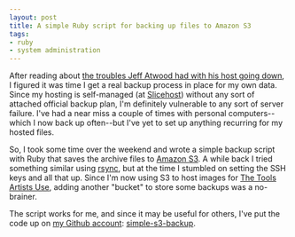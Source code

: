 ```yaml
---
layout: post
title: A simple Ruby script for backing up files to Amazon S3
tags:
- ruby
- system administration
---
```

After reading about [the troubles Jeff Atwood had with his host going down](http://news.ycombinator.com/item?id=990323 "Hacker News post on Jeff Atwood's 100% data loss"), I figured it was time I get a real backup process in place for my own data. Since my hosting is self-managed (at [Slicehost](http://slicehost.com/ "Slicehost's web site")) without any sort of attached official backup plan, I'm definitely vulnerable to any sort of server failure. I've had a near miss a couple of times with personal computers--which I now back up often--but I've yet to set up anything recurring for my hosted files.

So, I took some time over the weekend and wrote a simple backup script with Ruby that saves the archive files to [Amazon S3](http://aws.amazon.com/s3/ "Amazon S3 information page"). A while back I tried something similar using [rsync](http://en.wikipedia.org/wiki/Rsync "Wikipedia entry for 'rsync'"), but at the time I stumbled on setting the SSH keys and all that up. Since I'm now using S3 to host images for [The Tools Artists Use](http://thetoolsartistsuse.com/ "The Tools Artists Use weblog"), adding another "bucket" to store some backups was a no-brainer.

The script works for me, and since it may be useful for others, I've put the code up on [my Github account](http://github.com/billturner/ "My main Github account page"): [simple-s3-backup](http://github.com/billturner/simple-s3-backup "A direct link to the 'simple-s3-backup' repository on Github").
